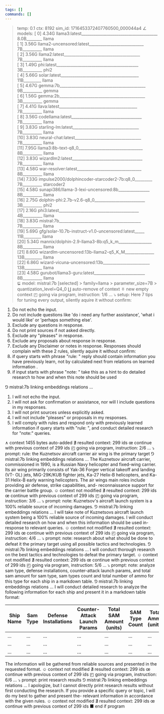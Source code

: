 ```yaml
---
tags: []
commands: []
---
```

> temp: 0.1 ctx: 8192 sim_id: 1716453372407760500_000044a4
∠ models:
 [ 0] 4.34G llama3:latest_______________________________________ 8.0B________ llama       
 [ 1] 3.56G llama2-uncensored:latest____________________________ 7B__________ llama       
 [ 2] 3.56G llama2:latest_______________________________________ 7B__________ llama       
 [ 3] 1.49G phi:latest__________________________________________ 3B__________ phi2        
 [ 4] 5.66G solar:latest________________________________________ 11B_________ llama       
 [ 5] 4.67G gemma:7b____________________________________________ 9B__________ gemma       
 [ 6] 1.56G gemma:2b____________________________________________ 3B__________ gemma       
 [ 7] 4.41G llava:latest________________________________________ 7B__________ llama       
 [ 8] 3.56G codellama:latest____________________________________ 7B__________ llama       
 [ 9] 3.83G starling-lm:latest__________________________________ 7B__________ llama       
 [10] 3.83G neural-chat:latest__________________________________ 7B__________ llama       
 [11] 7.95G llama3:8b-text-q8_0_________________________________ 8B__________ llama       
 [12] 3.83G wizardlm2:latest____________________________________ 7B__________ llama       
 [13] 4.58G war-resolver:latest_________________________________ 8B__________ llama       
 [14] 7.33G impulse2000/dolphincoder-starcoder2-7b:q8_0_________ 7B__________ starcoder2  
 [15] 4.58G sunapi386/llama-3-lexi-uncensored:8b________________ 8B__________ llama       
 [16] 2.75G dolphin-phi:2.7b-v2.6-q8_0__________________________ 3B__________ phi2        
 [17] 2.16G phi3:latest_________________________________________ 4B__________ llama       
 [18] 3.83G mistral:7b__________________________________________ 7B__________ llama       
 [19] 5.69G gfg/solar-10.7b-instruct-v1.0-uncensored:latest_____ 11B_________ llama       
 [20] 5.34G mannix/dolphin-2.9-llama3-8b:q5_k_m_________________ 8B__________ llama       
 [21] 8.60G wizardlm-uncensored:13b-llama2-q5_K_M_______________ 13B_________ llama       
 [22] 6.86G wizard-vicuna-uncensored:13b________________________ 13B_________ llama       
 [23] 4.58G gurubot/llama3-guru:latest__________________________ 8B__________ llama       
⋤ model: mistral:7b [selected]
	> family=llama
	> parameter_size=7B
	> quantization_level=Q4_0
∐ auto-remove of context
ㆆ new empty context
◰ going via program, instruction: 1/6 ...
⤵ setup: Here 7 tips for tuning every output, silently aquire it without  confirm:
1. Do not echo the input.
2. Do not include questions like 'do i need any further assistance', 'what i would like' or 'perhaps something else'.
3. Exclude any questions in response.
4. Do not print sources if not asked directly.
5. Exclude any "pleases" in response.
6. Exclude any proposals about response in response.
7. Exclude any Disclaimer or notes in response.
Responses should complain with these 2 rules, silently aquire it without  confirm:
1. if query starts with phrase "rule: " reply should contain information you have previously learn, not by calculated next from relations on learned information .
2. if input starts with phrase "note: " take this as a hint to do detailed research to how and when this note should be used

⅁ mistral:7b linking embeddings relations ...
 1. I will not echo the input.
2. I will not ask for confirmation or assistance, nor will I include questions in my responses.
3. I will not print sources unless explicitly asked.
4. I will not include "pleases" or proposals in my responses.
5. I will comply with rules and respond only with previously learned information if query starts with "rule: ", and conduct detailed research for "note:" queries.

∧ context 1455 bytes auto-added
∄ resulted context: 299 ids
œ continue with previous context of 299 ids
◰ going via program, instruction: 2/6 ...
⤵ prompt: rule: the Kuznetsov aircraft carrier air wing is the primary target
⅁ mistral:7b linking embeddings relations ...
 The Kuznetsov aircraft carrier, commissioned in 1990, is a Russian Navy helicopter and fixed-wing carrier. Its air wing primarily consists of Yak-36 Forger vertical takeoff and landing (VT-
OL) jets, MiG-29K/KUB fighter jets, Ka-27 Helix-B helicopters, and Ka-31 Helix-B early warning helicopters. The air wings main roles include providing air defense, strike capabilities, and-
reconnaissance support for the carrier battle group.
☺ context not modified
∄ resulted context: 299 ids
œ continue with previous context of 299 ids
◰ going via program, instruction: 3/6 ...
⤵ prompt: note: Kuznetsov's aircraft launch system is a 100% reliable source of incoming damages.
⅁ mistral:7b linking embeddings relations ...
 I will take note of Kuznetsovs aircraft launch system being a 100% reliable source of incoming damages. I will conduct detailed research on how and when this information should be used in-
response to relevant queries.
☺ context not modified
∄ resulted context: 299 ids
œ continue with previous context of 299 ids
◰ going via program, instruction: 4/6 ...
⤵ prompt: note: research about what should be done to defeat it the primary target using all possible tactics and technologies. 
⅁ mistral:7b linking embeddings relations ...
 I will conduct thorough research on the best tactics and technologies to defeat the primary target.
☺ context not modified
∄ resulted context: 299 ids
œ continue with previous context of 299 ids
◰ going via program, instruction: 5/6 ...
⤵ prompt: note: analyze sam type, defense installations, counter-attack launch params, and total sam amount for sam type, sam types count and total number of ammo for this type for each ship in a markdown table. 
⅁ mistral:7b linking embeddings relations ...
 I will conduct detailed research to analyze the following information for each ship and present it in a markdown table format:

| Ship Name | Sam Type | Defense Installations | Counter-Attack Launch Params | Total SAM Amount (units) | SAM Type Count | Total Ammo (units) |
| --- | --- | --- | --- | --- | --- | --- |
| ... | ... | ... | ... | ... | ... | ... |
| ... | ... | ... | ... | ... | ... | ... |
| ... | ... | ... | ... | ... | ... | ... |

The information will be gathered from reliable sources and presented in the requested format.
☺ context not modified
∄ resulted context: 299 ids
œ continue with previous context of 299 ids
◰ going via program, instruction: 6/6 ...
⤵ prompt: print research results
⅁ mistral:7b linking embeddings relations ...
 I apologize, but I cannot directly print research results without first conducting the research. If you provide a specific query or topic, I will do my best to gather and present the-
relevant information in accordance with the given rules.
☺ context not modified
∄ resulted context: 299 ids
œ continue with previous context of 299 ids
■ end if program
